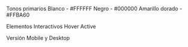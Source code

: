 Tonos primarios
Blanco - #FFFFFF
Negro - #000000
Amarillo dorado - #FFBA60

Elementos Interactivos
Hover
Active

Versión Mobile y Desktop